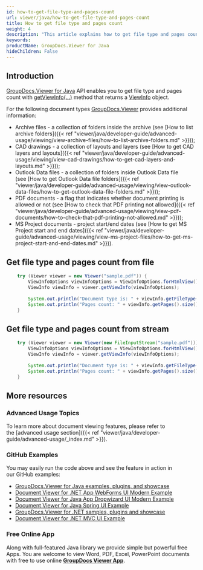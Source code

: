 ```yaml
---
id: how-to-get-file-type-and-pages-count
url: viewer/java/how-to-get-file-type-and-pages-count
title: How to get file type and pages count
weight: 4
description: "This article explains how to get file type and pages count using Java / C# with GroupDocs.Viewer for Java."
keywords: 
productName: GroupDocs.Viewer for Java
hideChildren: False
---
```

## Introduction

[GroupDocs.Viewer for Java](https://products.groupdocs.com/viewer/java) API enables you to get file type and pages count with [getViewInfo(...)](https://apireference.groupdocs.com/viewer/java/com.groupdocs.viewer/Viewer#getViewInfo(com.groupdocs.viewer.options.ViewInfoOptions)) method that returns a [ViewInfo](https://apireference.groupdocs.com/viewer/java/com.groupdocs.viewer.results/ViewInfo) object.

For the following document types [GroupDocs.Viewer](https://products.groupdocs.com/viewer) provides additional information:

*   Archive files - a collection of folders inside the archive (see [How to list archive folders]({{< ref "viewer/java/developer-guide/advanced-usage/viewing/view-archive-files/how-to-list-archive-folders.md" >}}));
*   CAD drawings - a collection of layouts and layers (see [How to get CAD layers and layouts]({{< ref "viewer/java/developer-guide/advanced-usage/viewing/view-cad-drawings/how-to-get-cad-layers-and-layouts.md" >}}));
*   Outlook Data files - a collection of folders inside Outlook Data file (see [How to get Outlook Data file folders]({{< ref "viewer/java/developer-guide/advanced-usage/viewing/view-outlook-data-files/how-to-get-outlook-data-file-folders.md" >}}));
*   PDF documents - a flag that indicates whether document printing is allowed or not (see [How to check that PDF printing not allowed]({{< ref "viewer/java/developer-guide/advanced-usage/viewing/view-pdf-documents/how-to-check-that-pdf-printing-not-allowed.md" >}}));
*   MS Project documents - project start/end dates (see [How to get MS Project start and end dates]({{< ref "viewer/java/developer-guide/advanced-usage/viewing/view-ms-project-files/how-to-get-ms-project-start-and-end-dates.md" >}})).

## Get file type and pages count from file 

```java
    try (Viewer viewer = new Viewer("sample.pdf")) {
        ViewInfoOptions viewInfoOptions = ViewInfoOptions.forHtmlView();
        ViewInfo viewInfo = viewer.getViewInfo(viewInfoOptions);
    
        System.out.println("Document type is: " + viewInfo.getFileType());
        System.out.println("Pages count: " + viewInfo.getPages().size());
    }
```

## Get file type and pages count from stream

```java
    try (Viewer viewer = new Viewer(new FileInputStream("sample.pdf"))) {
        ViewInfoOptions viewInfoOptions = ViewInfoOptions.forHtmlView();
        ViewInfo viewInfo = viewer.getViewInfo(viewInfoOptions);
    
        System.out.println("Document type is: " + viewInfo.getFileType());
        System.out.println("Pages count: " + viewInfo.getPages().size());
    }
```

## More resources
### Advanced Usage Topics
To learn more about document viewing features, please refer to the [advanced usage section]({{< ref "viewer/java/developer-guide/advanced-usage/_index.md" >}}).

### GitHub Examples
You may easily run the code above and see the feature in action in our GitHub examples:
*   [GroupDocs.Viewer for Java examples, plugins, and showcase](https://github.com/groupdocs-viewer/GroupDocs.Viewer-for-Java)
*   [Document Viewer for .NET App WebForms UI Modern Example](https://github.com/groupdocs-viewer/GroupDocs.Viewer-for-.NET-WebForms)    
*   [Document Viewer for Java App Dropwizard UI Modern Example](https://github.com/groupdocs-viewer/GroupDocs.Viewer-for-Java-Dropwizard)    
*   [Document Viewer for Java Spring UI Example](https://github.com/groupdocs-viewer/GroupDocs.Viewer-for-Java-Spring)
*   [GroupDocs.Viewer for .NET samples, plugins and showcase](https://github.com/groupdocs-viewer/GroupDocs.Viewer-for-.NET)
*   [Document Viewer for .NET MVC UI Example](https://github.com/groupdocs-viewer/GroupDocs.Viewer-for-Java-MVC)     

### Free Online App
Along with full-featured Java library we provide simple but powerful free Apps.
You are welcome to view Word, PDF, Excel, PowerPoint documents with free to use online **[GroupDocs Viewer App](https://products.groupdocs.app/viewer)**.